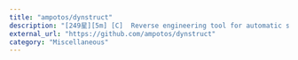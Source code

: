 ```yaml
---
title: "ampotos/dynstruct"
description: "[249星][5m] [C]  Reverse engineering tool for automatic structure recovering and memory use analysis based on DynamoRIO and Capstone"
external_url: "https://github.com/ampotos/dynstruct"
category: "Miscellaneous"
---
```

